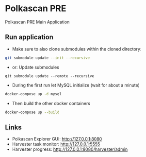 # Polkascan PRE
Polkascan PRE Main Application

## Run application

* Make sure to also clone submodules within the cloned directory: 
```bash
git submodule update --init --recursive
```

* or: Update submodules
```
git submodule update --remote --recursive
```

* During the first run let MySQL initialize (wait for about a minute)

```bash
docker-compose up -d mysql
```

* Then build the other docker containers
```bash
docker-compose up --build
```

## Links
* Polkascan Explorer GUI: http://127.0.0.1:8080
* Harvester task monitor: http://127.0.0.1:5555
* Harvester progress: http://127.0.0.1:8080/harvester/admin
